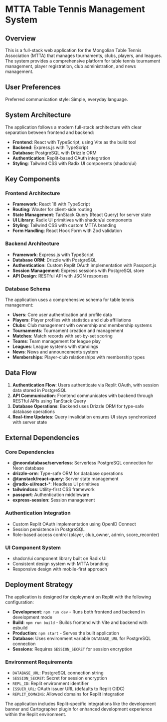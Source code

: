 # MTTA Table Tennis Management System

## Overview

This is a full-stack web application for the Mongolian Table Tennis Association (MTTA) that manages tournaments, clubs, players, and leagues. The system provides a comprehensive platform for table tennis tournament management, player registration, club administration, and news management.

## User Preferences

Preferred communication style: Simple, everyday language.

## System Architecture

The application follows a modern full-stack architecture with clear separation between frontend and backend:

- **Frontend**: React with TypeScript, using Vite as the build tool
- **Backend**: Express.js with TypeScript
- **Database**: PostgreSQL with Drizzle ORM
- **Authentication**: Replit-based OAuth integration
- **Styling**: Tailwind CSS with Radix UI components (shadcn/ui)

## Key Components

### Frontend Architecture
- **Framework**: React 18 with TypeScript
- **Routing**: Wouter for client-side routing
- **State Management**: TanStack Query (React Query) for server state
- **UI Library**: Radix UI primitives with shadcn/ui components
- **Styling**: Tailwind CSS with custom MTTA branding
- **Form Handling**: React Hook Form with Zod validation

### Backend Architecture
- **Framework**: Express.js with TypeScript
- **Database ORM**: Drizzle with PostgreSQL
- **Authentication**: Custom Replit OAuth implementation with Passport.js
- **Session Management**: Express sessions with PostgreSQL store
- **API Design**: RESTful API with JSON responses

### Database Schema
The application uses a comprehensive schema for table tennis management:

- **Users**: Core user authentication and profile data
- **Players**: Player profiles with statistics and club affiliations
- **Clubs**: Club management with ownership and membership systems
- **Tournaments**: Tournament creation and management
- **Matches**: Match records with set-by-set scoring
- **Teams**: Team management for league play
- **Leagues**: League systems with standings
- **News**: News and announcements system
- **Memberships**: Player-club relationships with membership types

## Data Flow

1. **Authentication Flow**: Users authenticate via Replit OAuth, with session data stored in PostgreSQL
2. **API Communication**: Frontend communicates with backend through RESTful APIs using TanStack Query
3. **Database Operations**: Backend uses Drizzle ORM for type-safe database operations
4. **Real-time Updates**: Query invalidation ensures UI stays synchronized with server state

## External Dependencies

### Core Dependencies
- **@neondatabase/serverless**: Serverless PostgreSQL connection for Neon database
- **drizzle-orm**: Type-safe ORM for database operations
- **@tanstack/react-query**: Server state management
- **@radix-ui/react-***: Headless UI primitives
- **tailwindcss**: Utility-first CSS framework
- **passport**: Authentication middleware
- **express-session**: Session management

### Authentication Integration
- Custom Replit OAuth implementation using OpenID Connect
- Session persistence in PostgreSQL
- Role-based access control (player, club_owner, admin, score_recorder)

### UI Component System
- shadcn/ui component library built on Radix UI
- Consistent design system with MTTA branding
- Responsive design with mobile-first approach

## Deployment Strategy

The application is designed for deployment on Replit with the following configuration:

- **Development**: `npm run dev` - Runs both frontend and backend in development mode
- **Build**: `npm run build` - Builds frontend with Vite and backend with esbuild
- **Production**: `npm start` - Serves the built application
- **Database**: Uses environment variable `DATABASE_URL` for PostgreSQL connection
- **Sessions**: Requires `SESSION_SECRET` for session encryption

### Environment Requirements
- `DATABASE_URL`: PostgreSQL connection string
- `SESSION_SECRET`: Secret for session encryption
- `REPL_ID`: Replit environment identifier
- `ISSUER_URL`: OAuth issuer URL (defaults to Replit OIDC)
- `REPLIT_DOMAINS`: Allowed domains for Replit integration

The application includes Replit-specific integrations like the development banner and Cartographer plugin for enhanced development experience within the Replit environment.
